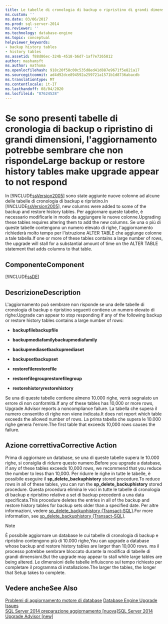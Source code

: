 ```yaml
---
title: Le tabelle di cronologia di backup o ripristino di grandi dimensioni rendono l'aggiornamento apparentemente non risponde | Microsoft Docs
ms.custom: ''
ms.date: 03/06/2017
ms.prod: sql-server-2014
ms.reviewer: ''
ms.technology: database-engine
ms.topic: conceptual
helpviewer_keywords:
- backup history tables
- history tables
ms.assetid: f88d86ec-324b-4518-b6d7-1af7e7265812
author: mashamsft
ms.author: mathoma
ms.openlocfilehash: 918c20f58c00c535d8ed41d887e9671f5e821a17
ms.sourcegitcommit: ad4d92dce894592a259721a1571b1d8736abacdb
ms.translationtype: MT
ms.contentlocale: it-IT
ms.lasthandoff: 08/04/2020
ms.locfileid: "87624528"
---
```

# <a name="large-backup-or-restore-history-tables-make-upgrade-appear-to-not-respond"></a><span data-ttu-id="55c62-102">Se sono presenti tabelle di cronologia di backup o ripristino di grandi dimensioni, l'aggiornamento potrebbe sembrare che non risponde</span><span class="sxs-lookup"><span data-stu-id="55c62-102">Large backup or restore history tables make upgrade appear to not respond</span></span>
  <span data-ttu-id="55c62-103">In [!INCLUDE[ssVersion2005](../../includes/ssversion2005-md.md)] sono state aggiunte nuove colonne ad alcune delle tabelle di cronologia di backup e ripristino.</span><span class="sxs-lookup"><span data-stu-id="55c62-103">In [!INCLUDE[ssVersion2005](../../includes/ssversion2005-md.md)], new columns were added to some of the backup and restore history tables.</span></span> <span data-ttu-id="55c62-104">Per aggiornare queste tabelle, è necessario modificarle in modo da aggiungere le nuove colonne.</span><span class="sxs-lookup"><span data-stu-id="55c62-104">Upgrading these tables requires altering them to add the new columns.</span></span> <span data-ttu-id="55c62-105">Se una o più di queste tabelle contengono un numero elevato di righe, l'aggiornamento richiederà molto tempo per l'istruzione ALTER TABLE che aggiunge colonne a tale tabella.</span><span class="sxs-lookup"><span data-stu-id="55c62-105">If one or more of these tables contains a large number of rows, the upgrade will stall for a substantial amount of time on the ALTER TABLE statement that adds columns to that table.</span></span>  
  
## <a name="component"></a><span data-ttu-id="55c62-106">Componente</span><span class="sxs-lookup"><span data-stu-id="55c62-106">Component</span></span>  
 [!INCLUDE[ssDE](../../includes/ssde-md.md)]  
  
## <a name="description"></a><span data-ttu-id="55c62-107">Descrizione</span><span class="sxs-lookup"><span data-stu-id="55c62-107">Description</span></span>  
 <span data-ttu-id="55c62-108">L'aggiornamento può sembrare non risponde se una delle tabelle di cronologia di backup o ripristino seguenti contiene un numero elevato di righe:</span><span class="sxs-lookup"><span data-stu-id="55c62-108">Upgrade can appear to stop responding if any of the following backup or restore history tables contains a large number of rows:</span></span>  
  
-   <span data-ttu-id="55c62-109">**backupfile**</span><span class="sxs-lookup"><span data-stu-id="55c62-109">**backupfile**</span></span>  
  
-   <span data-ttu-id="55c62-110">**backupmediafamily**</span><span class="sxs-lookup"><span data-stu-id="55c62-110">**backupmediafamily**</span></span>  
  
-   <span data-ttu-id="55c62-111">**backupmediaset**</span><span class="sxs-lookup"><span data-stu-id="55c62-111">**backupmediaset**</span></span>  
  
-   <span data-ttu-id="55c62-112">**backupset**</span><span class="sxs-lookup"><span data-stu-id="55c62-112">**backupset**</span></span>  
  
-   <span data-ttu-id="55c62-113">**restorefile**</span><span class="sxs-lookup"><span data-stu-id="55c62-113">**restorefile**</span></span>  
  
-   <span data-ttu-id="55c62-114">**restorefilegroup**</span><span class="sxs-lookup"><span data-stu-id="55c62-114">**restorefilegroup**</span></span>  
  
-   <span data-ttu-id="55c62-115">**restorehistory**</span><span class="sxs-lookup"><span data-stu-id="55c62-115">**restorehistory**</span></span>  
  
 <span data-ttu-id="55c62-116">Se una di queste tabelle contiene almeno 10.000 righe, verrà segnalato un errore di non conformità.</span><span class="sxs-lookup"><span data-stu-id="55c62-116">If any of these tables has 10,000 or more rows, Upgrade Advisor reports a noncompliance failure.</span></span> <span data-ttu-id="55c62-117">La tabella che supera il numero consentito di righe non viene indicata.</span><span class="sxs-lookup"><span data-stu-id="55c62-117">It does not report which table exceeds the allowed number of rows.</span></span> <span data-ttu-id="55c62-118">La prima tabella che supera le 10.000 righe genera l'errore.</span><span class="sxs-lookup"><span data-stu-id="55c62-118">The first table that exceeds 10,000 rows causes the failure.</span></span>  
  
## <a name="corrective-action"></a><span data-ttu-id="55c62-119">Azione correttiva</span><span class="sxs-lookup"><span data-stu-id="55c62-119">Corrective Action</span></span>  
 <span data-ttu-id="55c62-120">Prima di aggiornare un database, se una di queste tabelle supera le 10.000 righe, si consiglia di ridurre questo numero.</span><span class="sxs-lookup"><span data-stu-id="55c62-120">Before you upgrade a database, if any of these tables exceeds 10,000 rows, we recommend that you reduce the number to less than 10,000.</span></span> <span data-ttu-id="55c62-121">Per ridurre le righe in tutte le tabelle, è possibile eseguire il **sp_delete_backuphistory** stored procedure.</span><span class="sxs-lookup"><span data-stu-id="55c62-121">To reduce rows in all of these tables, you can run the **sp_delete_backuphistory** stored procedure.</span></span> <span data-ttu-id="55c62-122">Questa procedura elimina le voci in tutte le tabelle di cronologia di backup e ripristino relative a set di backup precedenti a una data specificata.</span><span class="sxs-lookup"><span data-stu-id="55c62-122">This procedure deletes the entries in all of the backup and restore history tables for backup sets older than a specified date.</span></span> <span data-ttu-id="55c62-123">Per altre informazioni, vedere [sp_delete_backuphistory &#40;Transact-SQL&#41;](/sql/relational-databases/system-stored-procedures/sp-delete-backuphistory-transact-sql).</span><span class="sxs-lookup"><span data-stu-id="55c62-123">For more information, see [sp_delete_backuphistory &#40;Transact-SQL&#41;](/sql/relational-databases/system-stored-procedures/sp-delete-backuphistory-transact-sql).</span></span>  
  
> [!NOTE]  
>  <span data-ttu-id="55c62-124">È possibile aggiornare un database le cui tabelle di cronologia di backup e ripristino contengono più di 10.000 righe,</span><span class="sxs-lookup"><span data-stu-id="55c62-124">You can upgrade a database whose backup and restore history tables are larger than 10,000 rows.</span></span> <span data-ttu-id="55c62-125">ma il processo potrebbe sembrare bloccato durante la modifica di tabelle di grandi dimensioni.</span><span class="sxs-lookup"><span data-stu-id="55c62-125">But the upgrade may appear to stall while large tables are being altered.</span></span> <span data-ttu-id="55c62-126">Le dimensioni delle tabelle influiscono sul tempo richiesto per completare il programma di installazione.</span><span class="sxs-lookup"><span data-stu-id="55c62-126">The larger the tables, the longer that Setup takes to complete.</span></span>  
  
## <a name="see-also"></a><span data-ttu-id="55c62-127">Vedere anche</span><span class="sxs-lookup"><span data-stu-id="55c62-127">See Also</span></span>  
 <span data-ttu-id="55c62-128">[Problemi di aggiornamento motore di database](../../../2014/sql-server/install/database-engine-upgrade-issues.md) </span><span class="sxs-lookup"><span data-stu-id="55c62-128">[Database Engine Upgrade Issues](../../../2014/sql-server/install/database-engine-upgrade-issues.md) </span></span>  
 [<span data-ttu-id="55c62-129">SQL Server 2014 preparazione aggiornamento &#91;nuova&#93;</span><span class="sxs-lookup"><span data-stu-id="55c62-129">SQL Server 2014 Upgrade Advisor &#91;new&#93;</span></span>](sql-server-2014-upgrade-advisor.md)  
  
  
